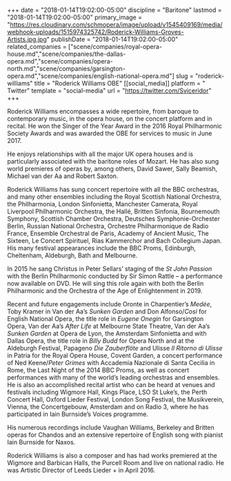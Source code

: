 +++
date = "2018-01-14T19:02:00-05:00"
discipline = "Baritone"
lastmod = "2018-01-14T19:02:00-05:00"
primary_image = "https://res.cloudinary.com/schmopera/image/upload/v1545409169/media/webhook-uploads/1515974325742/Roderick-Williams-Groves-Artists.jpg.jpg"
publishDate = "2018-01-14T19:02:00-05:00"
related_companies = ["scene/companies/royal-opera-house.md","scene/companies/the-dallas-opera.md","scene/companies/opera-north.md","scene/companies/garsington-opera.md","scene/companies/english-national-opera.md"]
slug = "roderick-williams"
title = "Roderick Williams OBE"
[[social_media]]
platform = " Twitter"
template = "social-media"
url = "https://twitter.com/Sviceridor"
+++

Roderick Williams encompasses a wide repertoire, from baroque to contemporary music, in the opera house, on the concert platform and in recital. He won the Singer of the Year Award in the 2016 Royal Philharmonic Society Awards and was awarded the OBE for services to music in June 2017.

He enjoys relationships with all the major UK opera houses and is particularly associated with the baritone roles of Mozart. He has also sung world premieres of operas by, among others, David Sawer, Sally Beamish, Michael van der Aa and Robert Saxton.

Roderick Williams has sung concert repertoire with all the BBC orchestras, and many other ensembles including the Royal Scottish National Orchestra, the Philharmonia, London Sinfonietta, Manchester Camerata, Royal Liverpool Philharmonic Orchestra, the Hallé, Britten Sinfonia, Bournemouth Symphony, Scottish Chamber Orchestra, Deutsches Symphonie-Orchester Berlin, Russian National Orchestra, Orchestre Philharmonique de Radio France, Ensemble Orchestral de Paris, Academy of Ancient Music, The Sixteen, Le Concert Spirituel, Rias Kammerchor and Bach Collegium Japan. His many festival appearances include the BBC Proms, Edinburgh, Cheltenham, Aldeburgh, Bath and Melbourne.

In 2015 he sang Christus in Peter Sellars’ staging of the *St John Passion* with the Berlin Philharmonic conducted by Sir Simon Rattle – a performance now available on DVD.  He will sing this role again with both the Berlin Philharmonic and the Orchestra of the Age of Enlightenment in 2019.

Recent and future engagements include Oronte in Charpentier’s *Medée*, Toby Kramer in Van der Aa’s *Sunken Garden* and Don Alfonso/*Così* for English National Opera, the title role in *Eugene Onegin* for Garsington Opera, Van der Aa’s *After Life* at Melbourne State Theatre, Van der Aa’s *Sunken Garden* at Opera de Lyon, the Amsterdam Sinfonietta and with Dallas Opera, the title role in *Billy Budd* for Opera North and at the Aldeburgh Festival, Papageno *Die Zauberflöte* and Ulisse *Il Ritorno di Ulisse* in Patria for the Royal Opera House, Covent Garden, a concert performance of Ned Keene/*Peter Grimes* with Accademia Nazionale di Santa Cecilia in Rome, the Last Night of the 2014 BBC Proms, as well as concert performances with many of the world’s leading orchestras and ensembles. He is also an accomplished recital artist who can be heard at venues and festivals including Wigmore Hall, Kings Place, LSO St Luke’s, the Perth Concert Hall, Oxford Lieder Festival, London Song Festival, the Musikverein, Vienna, the Concertgebouw, Amsterdam and on Radio 3, where he has participated in Iain Burnside’s Voices programme.

His numerous recordings include Vaughan Williams, Berkeley and Britten operas for Chandos and an extensive repertoire of English song with pianist Iain Burnside for Naxos.

Roderick Williams is also a composer and has had works premiered at the Wigmore and Barbican Halls, the Purcell Room and live on national radio. He was Artistic Director of Leeds Lieder + in April 2016.
